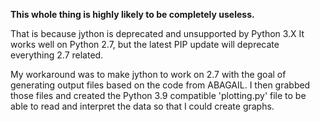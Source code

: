 **This whole thing is highly likely to be completely useless.**

That is because jython is deprecated and unsupported by Python 3.X
It works well on Python 2.7, but the latest PIP update will deprecate everything 2.7 related.

My workaround was to make jython to work on 2.7 with the goal of generating output files based on the code from ABAGAIL. I then grabbed those files and created the Python 3.9 compatible 'plotting.py' file to be able to read and interpret the data so that I could create graphs.